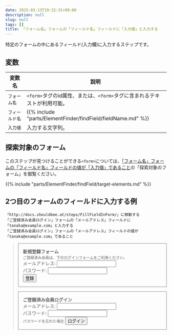 ```yaml
---
date: 2015-03-13T19:32:31+09:00
description: null
slug: null
tags: []
title: 「フォーム名」フォームの「フィールド名」フィールドに「入力値」と入力する
---
```


特定のフォームの中にあるフィールド(入力欄)に入力するステップです。


## 変数

変数名 | 説明
------|---------
`フォーム名` | `<form>`タグのid属性、または、`<form>`タグに含まれるテキストが利用可能。
`フィールド名` | {{% include "parts/ElementFinder/findField/fieldName.md" %}}
`入力値` | 入力する文字列。

## 探索対象のフォーム

このステップが見つけることができる`<form>`については、[「フォーム名」フォームの「フィールド名」フィールドの値が「入力値」であること]の「探索対象のフォーム」を御覧ください。

{{% include "parts/ElementFinder/findField/target-elements.md" %}}

## 2つ目のフォームのフィールドに入力する例

```
「http://docs.shouldbee.at/steps/FillFieldInForm/」に移動する
「ご登録済み会員ログイン」フォームの「メールアドレス」フィールドに「tanaka@example.com」と入力する
「ご登録済み会員ログイン」フォームの「メールアドレス」フィールドの値が「tanaka@example.com」であること
```

<blockquote>
<form action="#" style="border: 1px solid gray; padding: 1em;">
  <div style="font-weight: bold">新規登録フォーム</div>
  <small>ご登録済み会員は、下のログインフォームをご利用ください。</small>
  <div><label>メールアドレス: <input type="text" name="email"></label></div>
  <div><label>パスワード: <input type="password" name="password"></label></div>
  <button>登録</button>
</form>
<form action="#" style="border: 1px solid gray; padding: 1em;">
  <div style="font-weight: bold">ご登録済み会員ログイン</div>
  <div><label>メールアドレス: <input type="text" name="email"></label></div>
  <div><label>パスワード: <input type="password" name="password"></label>
  </div>
  <small>パスワードを忘れた場合</small>
  <button>ログイン</button>
</form>
</blockquote>

[「フィールド名」フィールドに「値」と入力する]: /steps/FillField/
[「フォーム名」フォームの「フィールド名」フィールドの値が「入力値」であること]: /steps/FieldValueInFormShouldBe/
